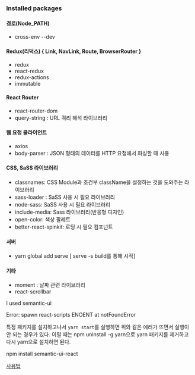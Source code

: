 ### Installed packages

#### 경로(Node_PATH)

+ cross-env --dev

#### Redux(리덕스) { Link, NavLink, Route, BrowserRouter }

+ redux
+ react-redux
+ redux-actions
+ immutable

#### React Router

+ react-router-dom
+ query-string : URL 쿼리 해석 라이브러리

#### 웹 요청 클라이언트

+ axios
+ body-parser : JSON 형태의 데이터를 HTTP 요청에서 파싱할 때 사용

#### CSS, SaSS 라이브러리

+ classnames: CSS Module과 조건부 className을 설정하는 것을 도와주는 라이브러리
+ sass-loader : SaSS 사용 시 필요 라이브러리
+ node-sass:  SaSS 사용 시 필요 라이브러리
+ include-media: Sass 라이브러리(반응형 디자인)
+ open-color: 색상 팔레트
+ better-react-spinkit: 로딩 시 필요 컴포넌트

#### 서버

+ yarn global add serve [ serve -s build를 통해 시작]

#### 기타

+ moment : 날짜 관련 라이브러리
+ react-scrollbar



I used semantic-ui



Error: spawn react-scripts ENOENT
    at notFoundError

특정 패키지를 설치하고나서 `yarn start`를 실행하면 위와 같은 에러가 뜨면서 실행이 안 되는 경우가 있다. 이럴 때는 npm uninstall -g yarn으로 yarn 패키지를 제거하고 다시 yarn으로 설치하면 된다.

npm install semantic-ui-react

[사용법](https://react.semantic-ui.com/usage)